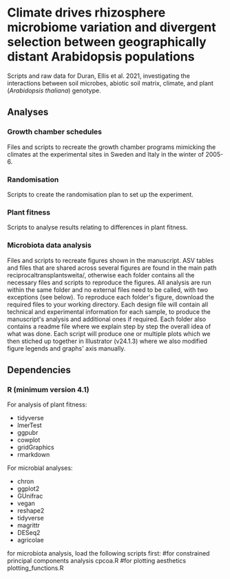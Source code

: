 # Climate drives rhizosphere microbiome variation and divergent selection between geographically distant Arabidopsis populations

Scripts and raw data for Duran, Ellis et al. 2021, investigating the
interactions between soil microbes, abiotic soil matrix, climate, and plant 
(*Arabidopsis thaliana*) genotype.

## Analyses

### Growth chamber schedules

Files and scripts to recreate the growth chamber programs mimicking the climates
at the experimental sites in Sweden and Italy in the winter of 2005-6.

### Randomisation

Scripts to create the randomisation plan to set up the experiment.

### Plant fitness

Scripts to analyse results relating to differences in plant fitness.

### Microbiota data analysis
Files and scripts to recreate figures shown in the manuscript. ASV tables and files that are shared across several figures are found in the main path reciprocaltransplantsweita/, otherwise each folder contains all the necessary files and scripts to reproduce the figures. All analysis are run within the same folder and no external files need to be called, with two exceptions (see below). 
To reproduce each folder's figure, download the required files to your working directory. Each design file will contain all technical and experimental information for each sample, to produce the manuscript's analysis and additional ones if required. Each folder also contains a readme file where we explain step by step the overall idea of what was done. Each script will produce one or multiple plots which we then stiched up together in Illustrator (v24.1.3) where we also modified figure legends and graphs' axis manually. 

## Dependencies

### R (minimum version 4.1)

For analysis of plant fitness:

- tidyverse
- lmerTest
- ggpubr
- cowplot
- gridGraphics
- rmarkdown

For microbial analyses:

- chron
- ggplot2
- GUnifrac
- vegan
- reshape2
- tidyverse
- magrittr
- DESeq2
- agricolae

for microbiota analysis, load the following scripts first:
#for constrained principal components analysis
cpcoa.R
#for plotting aesthetics
plotting_functions.R


